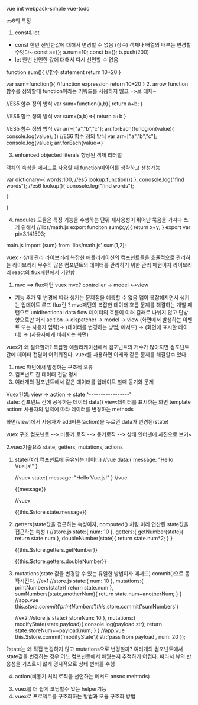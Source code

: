 vue init webpack-simple vue-todo

es6의 특징 

1. const& let
- const 한번 선언한값에 대해서 변경할 수 없음 (상수) 객체나 배열의 내부는 변경할수잇다~ const a={};
a.num=10;
const b={};
b.push(200)
- let 한번 선언한 값에 대해서 다시 선언할 수 없음

function sum(){
    //함수 statement
    return 10+20
}

var sum=function(){
    //function expression
    return 10+20
}
2. arrow function
함수를 정의할때 function이라는 키워드를 사용하지 않고 =>로 대체~

//ES5 함수 정의 방식
var sum=function(a,b){
    return a+b;
}

//ES6 함수 정의 방식
var sum=(a,b)=>{
    return a+b
}

//ES5 함수 정의 방식
var arr=["a","b","c"];
arr.forEach(funcgion(value){
    console.log(value);
})
//ES6 함수 정의 방식
var arr=["a","b","c"];
    console.log(value);
arr.forEach(value=>)

3. enhanced objected literals 향상된 객체 리터럴

객체의 속성을 메서드로 사용할 때 function예약어를 생략하고 생성가능

var dictionary={
    words:100,
    //es5
    lookup:function(){
    },
        conosole.log("find words");
    //es6
    lookup(){
        conosole.log("find words");

    }
}

4. modules
모듈은 특정 기능을 수행하는 단위 
재사용성이 뛰어난 묶음을 가져다 쓰기 위해서 
//libs/math.js
export funciton sum(x,y){
    return x+y;
}
export var pi=3.141593;

main.js
import {sum} from 'libs/math.js'
sum(1,2);



vuex - 상태 관리 라이브러리 
복잡한 애플리케이션의 컴포넌트들을 효율적으로 관리하는 라이브러리
무수히 많은 컴포넌트의 데이터를 관리하기 위한 관리 패턴이자 라이브러리
react의 flux패턴에서 기인함 

1. mvc ==> flux패턴 vuex
mvc?
controller -> model <->view
- 기능 추가 및 변경에 따라 생기는 문제점을 예측할 수 없음 앱이 복잡해지면서 생기는 업데이트 루프
flux란 ? mvc패턴의 복잡한 데이터 흐름 문제를 해결하는 개발 패턴으로 unidirectional data flow
데이터의 흐름이 여러 갈래로 나뉘지 않고 단방향으로만 처리 
acition -> dispatcher -> model -> view
(화면에서 발생하는 이벤트 또는 사용자 입력)-> (데이터를 변경하는 방법, 메서드) -> (화면에 표시할 데이터) -> (사용자에게 비춰지는 화면)

vuex가 왜 필요할까?
복잡한 애플리케이션에서 컴포넌트의 개수가 많아지면 컴포넌트 간에 데이터 전달이 어려워진다. 
vuex를 사용하면 아래와 같은 문제를 해결할수 있다. 
1) mvc 패턴에서 발생하는 구조적 오류
2) 컴포넌트 간 데이터 전달 명시
3) 여러개의 컴포넌트에서 같은 데이터를 업데이트 할때 동기화 문제 

Vuex컨셉: 
view -> action -> state 
  ^-----------------'  
state: 컴포넌트 간에 공유하는 데이터 data()
view:데이터를 표시하는 화면 template
action: 사용자의 입력에 따라 데이터를 변경하는 methods

화면(view)에서 사용자가 add버튼(action)을 누르면 data가 변경됨(state)

vuex 구조
컴포넌트 --> 비동기 로직 --> 동기로직 --> 상태
인터넷에 사진으로 보기~ 


2.vuex기술요소
state, getters, mutations, actions
1) state(여러 컴포넌트에 공유되는 데이터)
    //vue
    data:{
        message: "Hello Vue.js!"
    }

    //vuex 
    state:{
        message: "Hello Vue.js!"
    }
    //vue
    <p>{{message}} </p>
    //vuex 
    <p>{{this.$store.state.message}}</p>
2) getters(state값을 접근하는 속성이자, computed() 처럼 미리 연산된 state값을 접근하는 속성 )
    //store.js
    state:{
        num: 10 
    },
    getters:{
        getNumber(state){
            return state.num
        },
        doubleNumber(state){
            return state.num*2;
        }
    }
    <p>{{this.$store.getters.getNumber}}</p>
    <p>{{this.$store.getters.doubleNumber}}</p>

    

3) mutations(state 값을 변경할 수 있는 유일한 방법이자 메서드)
commit()으로 동작시킨다. 
    //ex1
    //store.js
    state:{
        num: 10 
    },
    mutations:{
        printNumbers(state){
            return state.num
        },
        sumNumbers(state,anotherNum){
            return state.num+anotherNum;
        }
    }
    //app.vue
    this.$store.commit('printNumbers')
    this.$store.commit('sumNumbers')
    
    //ex2
    //store.js
    state:{
        storeNum: 10 
    },
    mutations:{
        modifyState(state,payload){
            console.log(payload.str);
            return state.storeNum+=payload.num;
        }
    }
    //app.vue
    this.$store.commit('modifyState',{
        str:'pass from payload',
        num: 20
    });

?state는 왜 직접 변경하지 않고 mutations으로 변경할까?
여러개의 컴포넌트에서 state값을 변경하는 경우 어느 컴포넌트에서 바꿨는지 추적하기 어렵다. 따라서 뷰의 반응성을 거스르지 않게 명시적으로 상태 변화를 수행

4) action(비동기 처리 로직을 선언하는 메서드 ansnc mehtods)


3. vuex를 더 쉽게 코딩할수 있는 helper기능
4. vuex로 프로젝트를 구조화하는 방법과 모듈 구조화 방법

